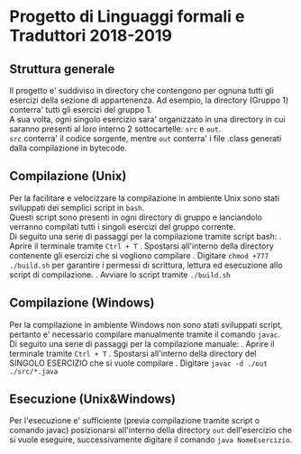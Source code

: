 # Progetto di Linguaggi formali e Traduttori 2018-2019
## Struttura generale
Il progetto e' suddiviso in directory che contengono per ognuna tutti gli esercizi della sezione di appartenenza. Ad esempio, la directory (Gruppo 1) conterra' tutti gli esercizi del gruppo 1.  
A sua volta, ogni singolo esercizio sara' organizzato in una directory in cui saranno presenti al loro interno 2 sottocartelle: `src` e `out`.   
`src` conterra' il codice sorgente, mentre `out` conterra' i file .class generati dalla compilazione in bytecode.  

## Compilazione (Unix)
Per la facilitare e velocizzare la compilazione in ambiente Unix sono stati sviluppati dei semplici script in `bash`.  
Questi script sono presenti in ogni directory di gruppo e lanciandolo verranno compilati tutti i singoli esercizi del gruppo corrente.   
Di seguito una serie di passaggi per la compilazione tramite script bash:
  . Aprire il terminale tramite `Ctrl + T`
  . Spostarsi all'interno della directory contenente gli esercizi che si vogliono compilare
  . Digitare `chmod +777 ./build.sh` per garantire i permessi di scrittura, lettura ed esecuzione allo script di compilazione.
  . Avviare lo script tramite `./build.sh`

## Compilazione (Windows)
Per la compilazione in ambiente Windows non sono stati sviluppati script, pertanto e' necessario compilare manualmente tramite il comando `javac`.  
Di seguito una serie di passaggi per la compilazione manuale:
  . Aprire il terminale tramite `Ctrl + T`
  . Spostarsi all'interno della directory del SINGOLO ESERCIZIO che si vuole compilare
  . Digitare `javac -d ./out ./src/*.java`

## Esecuzione (Unix&Windows)
Per l'esecuzione e' sufficiente (previa compilazione tramite script o comando javac) posizionarsi all'interno della directory `out` dell'esercizio che si vuole eseguire, successivamente digitare il comando `java NomeEsercizio`.
